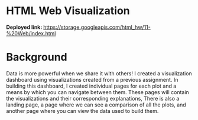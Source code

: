 #  HTML Web Visualization
<b> Deployed link: </b> https://storage.googleapis.com/html_hw/11-%20Web/index.html
# Background
Data is more powerful when we share it with others! I created a visualization dashboard using visualizations created from a previous assignment. In building this dashboard, I created individual pages for each plot and a means by which you can navigate between them. These pages will contain the visualizations and their corresponding explanations, There is also a landing page, a page where we can see a comparison of all the plots, and another page where you can view the data used to build them.

